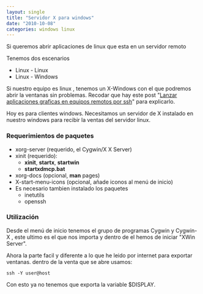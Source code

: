 ```yaml
---
layout: single
title: "Servidor X para windows"
date: "2010-10-08"
categories: windows linux
---
```


Si queremos abrir aplicaciones de linux que esta en un servidor remoto

Tenemos dos escenarios

- Linux - Linux
- Linux - Windows

Si nuestro equipo es linux , tenemos un X-Windows con el que podremos abrir la ventanas sin problemas. Recodar que hay este post "[Lanzar aplicaciones graficas en equipos remotos por ssh](https://luispuente.net/2008/03/lanzar-aplicaciones-graficas-en-equipos-remotos-por-ssh/)" para explicarlo.

Hoy es para clientes windows. Necesitamos un servidor de X instalado en nuestro windows para recibir la ventas del servidor linux.

### Requerimientos de paquetes

- xorg-server (requerido, el Cygwin/X X Server)
- xinit (requerido):
    - **xinit**, **startx**, **startwin**
    - **startxdmcp.bat**
- xorg-docs (opcional, **man** pages)
- X-start-menu-icons (opcional, añade iconos al menú de inicio)
- Es necesario tambien instalado los paquetes
    - inetutils
    - openssh

### Utilización

Desde el menú de inicio tenemos el grupo de programas Cygwin y Cygwin-X , este ultimo es el que nos importa y dentro de el hemos de iniciar "XWin Server".

Ahora la parte facil y diferente a lo que he leido por internet para exportar ventanas. dentro de la venta que se abre usamos:

`ssh -Y user@host`

Con esto ya no tenemos que exporta la variable $DISPLAY.
